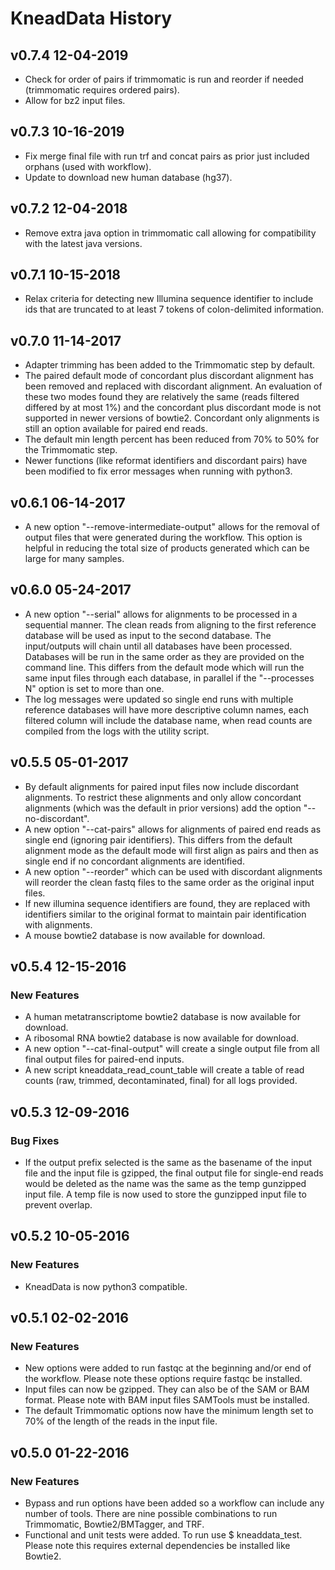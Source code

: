 
# KneadData History #

## v0.7.4 12-04-2019

* Check for order of pairs if trimmomatic is run and reorder if needed (trimmomatic requires ordered pairs).
* Allow for bz2 input files.

## v0.7.3 10-16-2019

* Fix merge final file with run trf and concat pairs as prior just included orphans (used with workflow).
* Update to download new human database (hg37).

## v0.7.2 12-04-2018

* Remove extra java option in trimmomatic call allowing for compatibility with the latest java versions.

## v0.7.1 10-15-2018

* Relax criteria for detecting new Illumina sequence identifier to include ids that are truncated to at least 7 tokens of colon-delimited information.

## v0.7.0 11-14-2017

* Adapter trimming has been added to the Trimmomatic step by default.
* The paired default mode of concordant plus discordant alignment has been removed and replaced with discordant alignment. An evaluation of these two modes found they are relatively the same (reads filtered differed by at most 1%) and the concordant plus discordant mode is not supported in newer versions of bowtie2. Concordant only alignments is still an option available for paired end reads.
* The default min length percent has been reduced from 70% to 50% for the Trimmomatic step.
* Newer functions (like reformat identifiers and discordant pairs) have been modified to fix error messages when running with python3.

## v0.6.1 06-14-2017

* A new option "--remove-intermediate-output" allows for the removal of output files that were generated during the workflow. This option is helpful in reducing the total size of products generated which can be large for many samples.

## v0.6.0 05-24-2017

* A new option "--serial" allows for alignments to be processed in a sequential manner. The clean reads from aligning to the first reference database will be used as input to the second database. The input/outputs will chain until all databases have been processed. Databases will be run in the same order as they are provided on the command line. This differs from the default mode which will run the same input files through each database, in parallel if the "--processes N" option is set to more than one.
* The log messages were updated so single end runs with multiple reference databases will have more descriptive column names, each filtered column will include the database name, when read counts are compiled from the logs with the utility script.

## v0.5.5 05-01-2017 ##

* By default alignments for paired input files now include discordant alignments. To restrict these alignments and only allow concordant alignments (which was the default in prior versions) add the option "--no-discordant".
* A new option "--cat-pairs" allows for alignments of paired end reads as single end (ignoring pair identifiers). This differs from the default alignment mode as the default mode will first align as pairs and then as single end if no concordant alignments are identified.
* A new option "--reorder" which can be used with discordant alignments will reorder the clean fastq files to the same order as the original input files.
* If new illumina sequence identifiers are found, they are replaced with identifiers similar to the original format to maintain pair identification with alignments.
* A mouse bowtie2 database is now available for download.

## v0.5.4 12-15-2016 ##

### New Features ###

* A human metatranscriptome bowtie2 database is now available for download.
* A ribosomal RNA bowtie2 database is now available for download.
* A new option "--cat-final-output" will create a single output file from all final output files for paired-end inputs.
* A new script kneaddata_read_count_table will create a table of read counts (raw, trimmed, decontaminated, final) for all logs provided.

## v0.5.3 12-09-2016 ##

### Bug Fixes ###

* If the output prefix selected is the same as the basename of the input file and the input file is gzipped, the final output file for single-end reads would be deleted as the name was the same as the temp gunzipped input file. A temp file is now used to store the gunzipped input file to prevent overlap.

## v0.5.2 10-05-2016 ##

### New Features ###

* KneadData is now python3 compatible.

## v0.5.1 02-02-2016 ##

### New Features ###

* New options were added to run fastqc at the beginning and/or end of the workflow. Please note these options require fastqc be installed.
* Input files can now be gzipped. They can also be of the SAM or BAM format. Please note with BAM input files SAMTools must be installed.
* The default Trimmomatic options now have the minimum length set to 70% of the length of the reads in the input file.

## v0.5.0 01-22-2016 ##

### New Features ###

* Bypass and run options have been added so a workflow can include any number of tools. There are nine possible combinations to run Trimmomatic, Bowtie2/BMTagger, and TRF.
* Functional and unit tests were added. To run use $ kneaddata_test. Please note this requires external dependencies be installed like Bowtie2.

